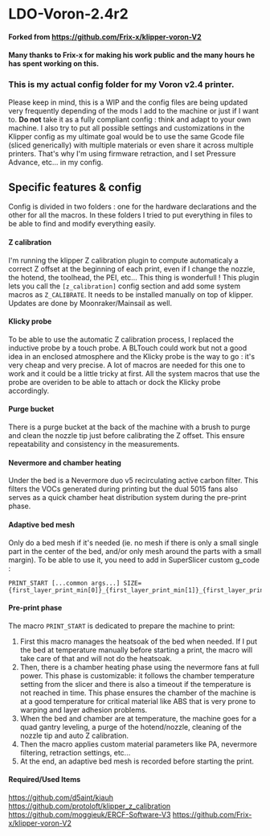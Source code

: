# LDO-Voron-2.4r2
#### Forked from https://github.com/Frix-x/klipper-voron-V2
#### Many thanks to Frix-x for making his work public and the many hours he has spent working on this.

### This is my actual config folder for my Voron v2.4 printer.

Please keep in mind, this is a WIP and the config files are being updated very frequently depending of the mods I add to the machine or just if I want to. **Do not** take it as a fully compliant config : think and adapt to your own machine.
I also try to put all possible settings and customizations in the Klipper config as my ultimate goal would be to use the same Gcode file (sliced generically) with multiple materials or even share it across multiple printers. That's why I'm using firmware retraction, and I set Pressure Advance, etc... in my config.

## Specific features & config

Config is divided in two folders : one for the hardware declarations and the other for all the macros. In these folders I tried to put everything in files to be able to find and modify everything easily.

#### Z calibration

I'm running the klipper Z calibration plugin to compute automaticaly a correct Z offset at the beginning of each print, even if I change the nozzle, the hotend, the toolhead, the PEI, etc... This thing is wonderfull !
This plugin lets you call the ```[z_calibration]``` config section and add some system macros as ```Z_CALIBRATE```. It needs to be installed manually on top of klipper. Updates are done by Moonraker/Mainsail as well.

#### Klicky probe

To be able to use the automatic Z calibration process, I replaced the inductive probe by a touch probe. A BLTouch could work but not a good idea in an enclosed atmosphere and the Klicky probe is the way to go : it's very cheap and very precise.
A lot of macros are needed for this one to work and it could be a little tricky at first. All the system macros that use the probe are overiden to be able to attach or dock the Klicky probe accordingly.

#### Purge bucket

There is a purge bucket at the back of the machine with a brush to purge and clean the nozzle tip just before calibrating the Z offset. This ensure repeatability and consistency in the measurements.

#### Nevermore and chamber heating

Under the bed is a Nevermore duo v5 recirculating active carbon filter. This filters the VOCs generated during printing but the dual 5015 fans also serves as a quick chamber heat distribution system during the pre-print phase.

#### Adaptive bed mesh

Only do a bed mesh if it's needed (ie. no mesh if there is only a small single part in the center of the bed, and/or only mesh around the parts with a small margin).
To be able to use it, you need to add in SuperSlicer custom g_code :
```
PRINT_START [...common args...] SIZE={first_layer_print_min[0]}_{first_layer_print_min[1]}_{first_layer_print_max[0]}_{first_layer_print_max[1]}
```

#### Pre-print phase

The macro ```PRINT_START``` is dedicated to prepare the machine to print:
1. First this macro manages the heatsoak of the bed when needed. If I put the bed at temperature manually before starting a print, the macro will take care of that and will not do the heatsoak.
2. Then, there is a chamber heating phase using the nevermore fans at full power. This phase is customizable: it follows the chamber temperature setting from the slicer and there is also a timeout if the temperature is not reached in time. This phase ensures the chamber of the machine is at a good temperature for critical material like ABS that is very prone to warping and layer adhesion problems.
3. When the bed and chamber are at temperature, the machine goes for a quad gantry leveling, a purge of the hotend/nozzle, cleaning of the nozzle tip and auto Z calibration.
4. Then the macro applies custom material parameters like PA, nevermore filtering, retraction settings, etc...
5. At the end, an adaptive bed mesh is recorded before starting the print.


#### Required/Used Items
https://github.com/d5aint/kiauh
https://github.com/protoloft/klipper_z_calibration
https://github.com/moggieuk/ERCF-Software-V3
https://github.com/Frix-x/klipper-voron-V2